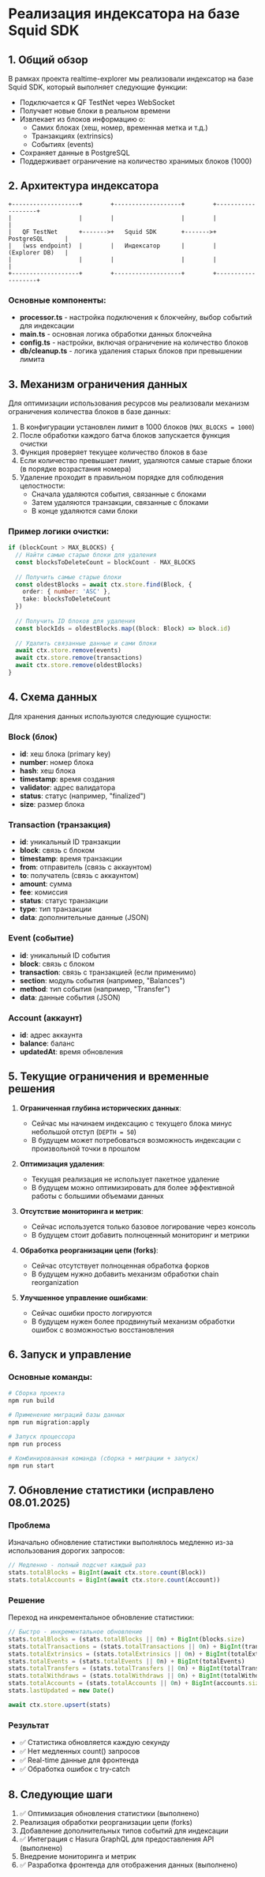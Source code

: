 # Реализация индексатора на базе Squid SDK

## 1. Общий обзор

В рамках проекта realtime-explorer мы реализовали индексатор на базе Squid SDK, который выполняет следующие функции:
- Подключается к QF TestNet через WebSocket
- Получает новые блоки в реальном времени
- Извлекает из блоков информацию о:
  - Самих блоках (хеш, номер, временная метка и т.д.)
  - Транзакциях (extrinsics)
  - Событиях (events)
- Сохраняет данные в PostgreSQL
- Поддерживает ограничение на количество хранимых блоков (1000)

## 2. Архитектура индексатора

```
+-------------------+        +-------------------+        +-------------------+
|                   |        |                   |        |                   |
|   QF TestNet      +------->+   Squid SDK       +------->+   PostgreSQL      |
|   (wss endpoint)  |        |   Индексатор      |        |   (Explorer DB)   |
|                   |        |                   |        |                   |
+-------------------+        +-------------------+        +-------------------+
```

### Основные компоненты:
- **processor.ts** - настройка подключения к блокчейну, выбор событий для индексации
- **main.ts** - основная логика обработки данных блокчейна
- **config.ts** - настройки, включая ограничение на количество блоков
- **db/cleanup.ts** - логика удаления старых блоков при превышении лимита

## 3. Механизм ограничения данных

Для оптимизации использования ресурсов мы реализовали механизм ограничения количества блоков в базе данных:

1. В конфигурации установлен лимит в 1000 блоков (`MAX_BLOCKS = 1000`)
2. После обработки каждого батча блоков запускается функция очистки
3. Функция проверяет текущее количество блоков в базе
4. Если количество превышает лимит, удаляются самые старые блоки (в порядке возрастания номера)
5. Удаление проходит в правильном порядке для соблюдения целостности:
   - Сначала удаляются события, связанные с блоками
   - Затем удаляются транзакции, связанные с блоками
   - В конце удаляются сами блоки

### Пример логики очистки:
```typescript
if (blockCount > MAX_BLOCKS) {
  // Найти самые старые блоки для удаления
  const blocksToDeleteCount = blockCount - MAX_BLOCKS
  
  // Получить самые старые блоки
  const oldestBlocks = await ctx.store.find(Block, {
    order: { number: 'ASC' },
    take: blocksToDeleteCount
  })
  
  // Получить ID блоков для удаления
  const blockIds = oldestBlocks.map((block: Block) => block.id)
  
  // Удалить связанные данные и сами блоки
  await ctx.store.remove(events)
  await ctx.store.remove(transactions)
  await ctx.store.remove(oldestBlocks)
}
```

## 4. Схема данных

Для хранения данных используются следующие сущности:

### Block (блок)
- **id**: хеш блока (primary key)
- **number**: номер блока
- **hash**: хеш блока
- **timestamp**: время создания
- **validator**: адрес валидатора
- **status**: статус (например, "finalized")
- **size**: размер блока

### Transaction (транзакция)
- **id**: уникальный ID транзакции
- **block**: связь с блоком
- **timestamp**: время транзакции
- **from**: отправитель (связь с аккаунтом)
- **to**: получатель (связь с аккаунтом)
- **amount**: сумма
- **fee**: комиссия
- **status**: статус транзакции
- **type**: тип транзакции
- **data**: дополнительные данные (JSON)

### Event (событие)
- **id**: уникальный ID события
- **block**: связь с блоком
- **transaction**: связь с транзакцией (если применимо)
- **section**: модуль события (например, "Balances")
- **method**: тип события (например, "Transfer")
- **data**: данные события (JSON)

### Account (аккаунт)
- **id**: адрес аккаунта
- **balance**: баланс
- **updatedAt**: время обновления

## 5. Текущие ограничения и временные решения

1. **Ограниченная глубина исторических данных**:
   - Сейчас мы начинаем индексацию с текущего блока минус небольшой отступ (`DEPTH = 50`)
   - В будущем может потребоваться возможность индексации с произвольной точки в прошлом

2. **Оптимизация удаления**:
   - Текущая реализация не использует пакетное удаление
   - В будущем можно оптимизировать для более эффективной работы с большими объемами данных

3. **Отсутствие мониторинга и метрик**:
   - Сейчас используется только базовое логирование через консоль
   - В будущем стоит добавить полноценный мониторинг и метрики

4. **Обработка реорганизации цепи (forks)**:
   - Сейчас отсутствует полноценная обработка форков
   - В будущем нужно добавить механизм обработки chain reorganization

5. **Улучшенное управление ошибками**:
   - Сейчас ошибки просто логируются
   - В будущем нужен более продвинутый механизм обработки ошибок с возможностью восстановления

## 6. Запуск и управление

### Основные команды:

```bash
# Сборка проекта
npm run build

# Применение миграций базы данных
npm run migration:apply

# Запуск процессора
npm run process

# Комбинированная команда (сборка + миграции + запуск)
npm run start
```

## 7. Обновление статистики (исправлено 08.01.2025)

### Проблема
Изначально обновление статистики выполнялось медленно из-за использования дорогих запросов:
```typescript
// Медленно - полный подсчет каждый раз
stats.totalBlocks = BigInt(await ctx.store.count(Block))
stats.totalAccounts = BigInt(await ctx.store.count(Account))
```

### Решение
Переход на инкрементальное обновление статистики:
```typescript
// Быстро - инкрементальное обновление
stats.totalBlocks = (stats.totalBlocks || 0n) + BigInt(blocks.size)
stats.totalTransactions = (stats.totalTransactions || 0n) + BigInt(transactions.size)
stats.totalExtrinsics = (stats.totalExtrinsics || 0n) + BigInt(totalExtrinsics)
stats.totalEvents = (stats.totalEvents || 0n) + BigInt(totalEvents)
stats.totalTransfers = (stats.totalTransfers || 0n) + BigInt(totalTransfers)
stats.totalWithdraws = (stats.totalWithdraws || 0n) + BigInt(totalWithdraws)
stats.totalAccounts = (stats.totalAccounts || 0n) + BigInt(accounts.size)
stats.lastUpdated = new Date()

await ctx.store.upsert(stats)
```

### Результат
- ✅ Статистика обновляется каждую секунду
- ✅ Нет медленных count() запросов
- ✅ Real-time данные для фронтенда
- ✅ Обработка ошибок с try-catch

## 8. Следующие шаги

1. ✅ Оптимизация обновления статистики (выполнено)
2. Реализация обработки реорганизации цепи (forks)
3. Добавление дополнительных типов событий для индексации
4. ✅ Интеграция с Hasura GraphQL для предоставления API (выполнено)
5. Внедрение мониторинга и метрик
6. ✅ Разработка фронтенда для отображения данных (выполнено) 